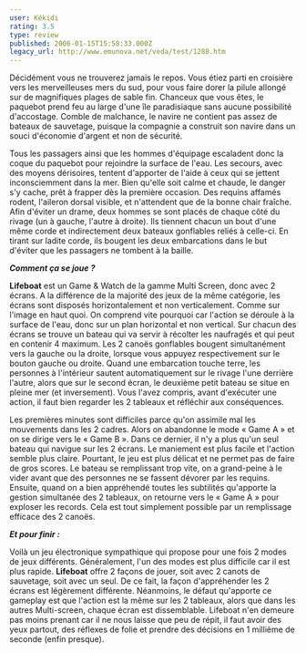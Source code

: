 ```yaml
---
user: Kékidi
rating: 3.5
type: review
published: 2006-01-15T15:58:33.000Z
legacy_url: http://www.emunova.net/veda/test/1288.htm
---
```

Décidément vous ne trouverez jamais le repos. Vous étiez parti en croisière vers les merveilleuses mers du sud, pour vous faire dorer la pilule allongé sur de magnifiques plages de sable fin. Chanceux que vous êtes, le paquebot prend feu au large d'une île paradisiaque sans aucune possibilité d'accostage. Comble de malchance, le navire ne contient pas assez de bateaux de sauvetage, puisque la compagnie a construit son navire dans un souci d'économie d'argent et non de sécurité.  

  

Tous les passagers ainsi que les hommes d'équipage escaladent donc la coque du paquebot pour rejoindre la surface de l'eau. Les secours, avec des moyens dérisoires, tentent d'apporter de l'aide à ceux qui se jettent inconsciemment dans la mer. Bien qu'elle soit calme et chaude, le danger s'y cache, prêt à frapper dès la première occasion. Des requins affamés rodent, l'aileron dorsal visible, et n'attendent que de la bonne chair fraîche. Afin d'éviter un drame, deux hommes se sont placés de chaque côté du rivage (un à gauche, l'autre à droite). Ils tiennent chacun un bout d'une même corde et indirectement deux bateaux gonflables reliés à celle-ci. En tirant sur ladite corde, ils bougent les deux embarcations dans le but d'éviter que les passagers ne tombent à la baille.  

  

_**Comment ça se joue ?**_  

  

**Lifeboat** est un Game & Watch de la gamme Multi Screen, donc avec 2 écrans. A la différence de la majorité des jeux de la même catégorie, les écrans sont disposés horizontalement et non verticalement. Comme sur l'image en haut quoi. On comprend vite pourquoi car l'action se déroule à la surface de l'eau, donc sur un plan horizontal et non vertical. Sur chacun des écrans se trouve un bateau qui va servir à récolter les naufragés et qui peut en contenir 4 maximum. Les 2 canoës gonflables bougent simultanément vers la gauche ou la droite, lorsque vous appuyez respectivement sur le bouton gauche ou droite. Quand une embarcation touche terre, les personnes à l'intérieur sautent automatiquement sur le rivage l'une derrière l'autre, alors que sur le second écran, le deuxième petit bateau se situe en pleine mer (et inversement). Vous l'avez compris, avant d'exécuter une action, il faut bien regarder les 2 tableaux et réfléchir aux conséquences.  

  

Les premières minutes sont difficiles parce qu'on assimile mal les mouvements dans les 2 cadres. Alors on abandonne le mode « Game A » et on se dirige vers le « Game B ». Dans ce dernier, il n'y a plus qu'un seul bateau qui navigue sur les 2 écrans. Le maniement est plus facile et l'action semble plus claire. Pourtant, le jeu est plus délicat et ne permet pas de faire de gros scores. Le bateau se remplissant trop vite, on a grand-peine à le vider avant que des personnes ne se fassent dévorer par les requins. Ensuite, quand on a bien appréhendé toutes les subtilités qu'apporte la gestion simultanée des 2 tableaux, on retourne vers le « Game A » pour exploser les records. Cela est tout simplement possible par un remplissage efficace des 2 canoës.  

  

_**Et pour finir :**_  

  

Voilà un jeu électronique sympathique qui propose pour une fois 2 modes de jeux différents. Généralement, l'un des modes est plus difficile car il est plus rapide. **Lifeboat** offre 2 façons de jouer, soit avec 2 canots de sauvetage, soit avec un seul. De ce fait, la façon d'appréhender les 2 écrans est légèrement différente. Néanmoins, le défaut qu'apporte ce gameplay est que l'action est la même sur les 2 tableaux, alors que dans les autres Multi-screen, chaque écran est dissemblable. Lifeboat n'en demeure pas moins prenant car il ne nous laisse que peu de répit, il faut avoir des yeux partout, des réflexes de folie et prendre des décisions en 1 millième de seconde (enfin presque).